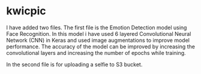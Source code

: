 # kwicpic
I have added two files.
The first file is the Emotion Detection model using Face Recognition. 
In this model i have used  6 layered Convolutional Neural Network (CNN) in Keras and used image augmentations to improve model performance. The accuracy of the model can be improved by increasing the convolutional layers and increasing the number of epochs while training.

In the second file is for uploading a selfie to S3 bucket.
